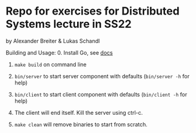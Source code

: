 # Repo for exercises for Distributed Systems lecture in SS22

by Alexander Breiter & Lukas Schandl

Building and Usage:
0. Install Go, see [docs](https://golang.org/)

1. `make build` on command line

2. `bin/server` to start server component with defaults (`bin/server -h` for help)

3. `bin/client` to start client component with defaults (`bin/client -h` for help)

4. The client will end itself. Kill the server using ctrl-c.

5. `make clean` will remove binaries to start from scratch.
